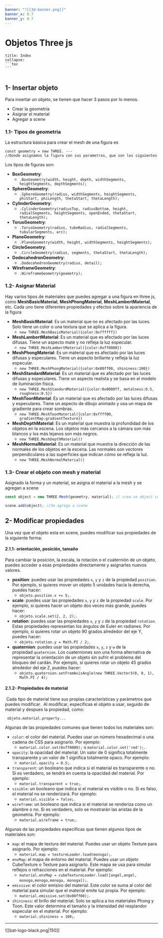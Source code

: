 ```yaml
---
banner: "![[3d-banner.png]]"
banner_x: 0.7
banner_y: 0.7
---
```


# Objetos Three js 

````ad-info
title: Index
collapse: 
```toc
```

````

````ad-abstract

````

## 1-  Insertar objeto
Para insertar un objeto, se tienen que hacer 3 pasos por lo menos. 
- Crear la geometría
- Asignar el material
- Agregar a scene
### 1.1-  Tipos de geometria
La estructura básica para crear el mesh de una figura es 
```
const geometry = new THREE. ---
//Donde asignamos la figura con sus parametros, que son los siguientes
```
Los tipos de figuras son:
-   **BoxGeometry**:
    -   `.BoxGeometry(width, height, depth, widthSegments, heightSegments, depthSegments);`
-   **SphereGeometry**:
    -   `.SphereGeometry(radius, widthSegments, heightSegments, phiStart, phiLength, thetaStart, thetaLength);`
-   **CylinderGeometry**:
    -   `.CylinderGeometry(radiusTop, radiusBottom, height, radialSegments, heightSegments, openEnded, thetaStart, thetaLength);`
-   **TorusGeometry**:
    -   `.TorusGeometry(radius, tubeRadius, radialSegments, tubularSegments, arc);`
-   **PlaneGeometry**:
    -   `.PlaneGeometry(width, height, widthSegments, heightSegments);`
-   **CircleGeometry**:
    -   `.CircleGeometry(radius, segments, thetaStart, thetaLength);`
-   **DodecahedronGeometry**:
    -   `.DodecahedronGeometry(radius, detail);`
-   **WireframeGeometry**:
    -   `.WireframeGeometry(geometry);`

### 1.2-  Asignar Material
Hay varios tipos de materiales que puedes agregar a una figura en three js, como **MeshBasicMaterial**, **MeshPhongMaterial**, **MeshLambertMaterial**, etc. Cada uno tiene diferentes propiedades y efectos sobre la apariencia de la figura


-   **MeshBasicMaterial**: Es un material que no es afectado por las luces. Solo tiene un color o una textura que se aplica a la figura. 
	- `new THREE.MeshBasicMaterial({color:0xffffff})`
-   **MeshLambertMaterial**: Es un material que es afectado por las luces difusas. Tiene un aspecto mate y no refleja la luz especular. 
	- `new THREE.MeshLambertMaterial({color:0xff0000})`
-   **MeshPhongMaterial**: Es un material que es afectado por las luces difusas y especulares. Tiene un aspecto brillante y refleja la luz especular. 
	- `new THREE.MeshPhongMaterial({color:0x00ff00, shininess:100})`
-   **MeshStandardMaterial**: Es un material que es afectado por las luces difusas y especulares. Tiene un aspecto realista y se basa en el modelo de iluminación física. 
	- `new THREE.MeshStandardMaterial({color:0x0000ff, metalness:0.5, roughness:0.5})`
-   **MeshToonMaterial**: Es un material que es afectado por las luces difusas y especulares. Tiene un aspecto de dibujo animado y usa un mapa de gradiente para crear sombras. 
	- `new THREE.MeshToonMaterial({color:0xffff00, gradientMap:gradientTexture})`
- **MeshDepthMaterial**: Es un material que muestra la profundidad de los objetos en la escena. Los objetos más cercanos a la cámara son más blancos y los más lejanos son más negros. 
	- `new THREE.MeshDepthMaterial()`
-   **MeshNormalMaterial**: Es un material que muestra la dirección de las normales de los objetos en la escena. Las normales son vectores perpendiculares a las superficies que indican cómo se refleja la luz. 
	- `new THREE.MeshNormalMaterial()`

### 1.3-  Crear el objeto con mesh y material
Asignado la forma y un material, se asigna el material a la mesh y se agregan a scene
```js
const object = new THREE.Mesh(geometry, material); // crea un object con la geometría y el material

scene.add(object); //Se agrega a scene
```

## 2-  Modificar propiedades
Una vez que el objeto esta en scene, puedes modificar sus propiedades de la siguiente forma:

#### 2.1.1-  orientación, posición, tamaño
Para cambiar la posición, la escala, la rotación o el cuaternión de un objeto, puedes acceder a esas propiedades directamente y asignarles nuevos valores.
-   **position**: puedes usar las propiedades `x`, `y` y `z` de la propiedad `position`. Por ejemplo, si quieres mover un objeto 5 unidades hacia la derecha, puedes hacer: 
	- `objeto.position.x += 5;`.
-   **scale**: puedes usar las propiedades `x`, `y` y `z` de la propiedad `scale`. Por ejemplo, si quieres hacer un objeto dos veces más grande, puedes hacer: 
	- `objeto.scale.set(2, 2, 2);`.
-   **rotation**: puedes usar las propiedades `x`, `y` y `z` de la propiedad `rotation`. Estas propiedades representan los ángulos de Euler en radianes. Por ejemplo, si quieres rotar un objeto 90 grados alrededor del eje Y, puedes hacer: 
	- `objeto.rotation.y = Math.PI / 2;`.
-   **quaternion**: puedes usar las propiedades `x`, `y`, `z` y `w` de la propiedad `quaternion`. Los cuaterniones son una forma alternativa de representar la orientación de un objeto sin sufrir el problema del bloqueo del cardán. Por ejemplo, si quieres rotar un objeto 45 grados alrededor del eje Z, puedes hacer: 
	- `objeto.quaternion.setFromAxisAngle(new THREE.Vector3(0, 0, 1), Math.PI / 4);`

#### 2.1.2-  Propiedades de material
 Cada tipo de material tiene sus propias características y parámetros que puedes modificar.
 Al modificar, especificas el objeto a usar, seguido de material y despues la propiedad, como:

```
 objeto.material.property...
```

Algunas de las propiedades comunes que tienen todos los materiales son:

-   `color`: el color del material. Puedes usar un número hexadecimal o una cadena de CSS para asignarlo. Por ejemplo: 
	- `material.color.set(0xff0000);` o `material.color.set('red');`.
-   `opacity`: la opacidad del material. Un valor de 0 significa totalmente transparente y un valor de 1 significa totalmente opaco. Por ejemplo: 
	- `material.opacity = 0.5;`.
-   `transparent`: un booleano que indica si el material es transparente o no. Si es verdadero, se tendrá en cuenta la opacidad del material. Por ejemplo:
	- `material.transparent = true;`.
-   `visible`: un booleano que indica si el material es visible o no. Si es falso, el material no se renderizará. Por ejemplo: 
	- `material.visible = false;`.
-   `wireframe`: un booleano que indica si el material se renderiza como un alambre o no. Si es verdadero, solo se mostrarán las aristas de la geometría. Por ejemplo: 
	- `material.wireframe = true;`.

Algunas de las propiedades específicas que tienen algunos tipos de materiales son:

-   `map`: el mapa de textura del material. Puedes usar un objeto Texture para asignarlo. Por ejemplo: 
	- `material.map = textureLoader.load(monoga);`.
-   `envMap`: el mapa de entorno del material. Puedes usar un objeto CubeTexture o Texture para asignarlo. Este mapa se usa para simular reflejos o refracciones en el material. Por ejemplo: 
	- `material.envMap = cubeTextureLoader.load([angel,angel, monoga,monoga,monoga, monoga]);`.
-   `emissive`: el color emisivo del material. Este color se suma al color del material para simular que el material emite luz propia. Por ejemplo: 
	- `material.emissive.set(0x00ff00);`.
-   `shininess`: el brillo del material. Solo se aplica a los materiales Phong y Toon. Este valor determina el tamaño y la intensidad del resplandor especular en el material. Por ejemplo: 
	- `material.shininess = 100;`.



<hr class="finale">

![[bat-logo-black.png|150]]



